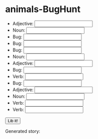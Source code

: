 # animals-BugHunt

<body>
<ul id="body">
    <li>Adjective: <input type="text" id="adj1"></li>
    <li>Noun: <input type="text" id="noun1"></li>
    <li>Bug: <input type="text" id="bug1"></li>
    <li>Bug: <input type="text" id="bug2"></li>
    <li>Bug: <input type="text" id="bug3"></li>
    <li>Noun: <input type="text" id="noun2"></li>
    <li>Adjective: <input type="text" id="adj2"></li>
    <li>Bug: <input type="text" id="bug4"></li>
    <li>Verb: <input type="text" id="verb1"></li>
    <li>Bug: <input type="text" id="bug5"></li>
    <li>Adjective: <input type="text" id="adj3"></li>
    <li>Noun: <input type="text" id="noun3"></li>
    <li>Verb: <input type="text" id="verb2"></li>
    <li>Verb: <input type="text" id="verb3"></li>
</ul>
<button id="lib-button">Lib it!</button>
      
<p>Generated story: 
    <span id="story"></span>
</p>
<script>
    var button = document.getElementById("lib-button")
    var story = document.getElementById("story")
    var onButtonClick = function(){
    var adj1 = document.getElementById("adj1").value
    var noun1 = document.getElementById("noun1").value
    var noun1 = document.getElementById("bug1").value
    var noun1 = document.getElementById("bug2").value
    var noun1 = document.getElementById("bug3").value
    var noun1 = document.getElementById("noun2").value
    var noun1 = document.getElementById("adj2").value
    var noun1 = document.getElementById("bug4").value
    var noun1 = document.getElementById("verb1").value
    var noun1 = document.getElementById("bug5").value
    var noun1 = document.getElementById("adj3").value
    var noun1 = document.getElementById("noun3").value
    var noun1 = document.getElementById("verb2").value
    var noun1 = document.getElementById("verb3").value
    story.innerHTML = 
    }



</script>







</body>